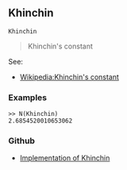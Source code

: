 ## Khinchin

```
Khinchin
```

> Khinchin's constant
  
See:
* [Wikipedia:Khinchin's constant](http://en.wikipedia.org/wiki/Khinchin%27s_constant)

### Examples 

```
>> N(Khinchin)
2.6854520010653062
```

### Github

* [Implementation of Khinchin](https://github.com/axkr/symja_android_library/blob/master/symja_android_library/matheclipse-core/src/main/java/org/matheclipse/core/builtin/ConstantDefinitions.java#L1170) 

